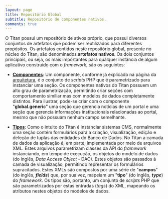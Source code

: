 ```yaml
---
layout: page
title: Repositório Global
subtitle: Repositório de componentes nativos.
comments: true
---
```


O Titan possui um repositório de ativos próprio, que possui diversos conjuntos de artefatos que podem ser reutilizados para diferentes propósitos. Os artefatos contidos neste repositório global, presente no núcleo do Titan, são denominados **artefatos nativos**. Os dois conjuntos principais, ou seja, os mais importantes para qualquer instância de algum aplicativo construído com o *framework*, são os seguintes:

- [**Componentes**](/docs/components): Um componente, conforme já explicado na página da [arquitetura](/docs/architecture), é o conjunto de *scripts* PHP que é parametrizado para instanciar uma seção. Os componentes nativos do Titan possuem um alto grau de parametrização, permitindo criar seções com comportamento similiar mas com modelos de dados completamente distintos. Para ilustrar, pode-se criar com o componente "**global.generic**" uma seção que gerencia notícias de um portal e uma seção que gerencia informações institucionais relacionadas ao portal, mesmo que não possuam nenhum campo semelhante.

- [**Tipos**](/docs/types): Como o intuito do Titan é instanciar sistemas CMS, normalmente uma seção contém formulários para a criação, visualização, edição e deleção de tuplas das entidades do Banco de Dados. No Titan a camada de dados da aplicação é, em parte, implementada por meio de arquivos XML. Estes arquivos parametrizam classes da API do *framework* instanciando, em tempo de execução, os objetos do modelo de dados (do inglês, *Data Access Object* - DAO). Estes objetos são passados à camada de visualização, permitindo representar os formulários supracitados. Estes XMLs são compostos por uma série de "**campos**" (do inglês, **_fields_**) que, por sua vez, mapeiam um "**tipo**" (do inglês, **_type_**) do *framework*. Os tipos são, portanto, um conjunto de *scripts* PHP que são parametrizados por estas entradas (*tags*) do XML, mapeando os atributos nestes objetos do modelos de dados.
